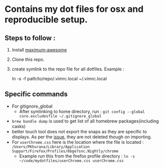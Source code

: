 # Contains my dot files for osx and reproducible setup. 

## Steps to follow : 

1. Install [maximum-awesome](https://github.com/square/maximum-awesome)

2. Clone this repo.

3. create symlink to the repo file for all dotfiles. Example :

    ln -s -f path/to/repo/.vimrc.local ~/.vimrc.local 

## Specific commands

* For gitignore_global
    * After symlinking to home directory, run : `git config --global core.excludesfile ~/.gitignore_global`
* `brew bundle dump` is used to get list of all homebrew packages(including casks) 
* better touch tool does not export the snaps as they are specific to displays. As per the [issue](https://github.com/fifafu/BetterTouchTool/issues/757), they are not deleted though on importing. 
* For `userChrome.css` here is the location where the file is located : `/Users/PKhurana/Library/Application Support/Firefox/Profiles/6bge7snc.Nightly/chrome`
    * Example run this from the firefox profile directory : `ln -s ~/code/mydotfiles/userChrome.css userChrome.css` 



